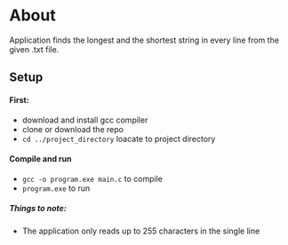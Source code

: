 # About
Application finds the longest and the shortest string in every line from the given .txt file.

## Setup
#### First:

* download and install gcc compiler
* clone or download the repo
* `cd ../project_directory` loacate to project directory
  
#### Compile and run

* `gcc -o program.exe main.c` to compile
* `program.exe` to run

##### Things to note:

* The application only reads up to 255 characters in the single line


